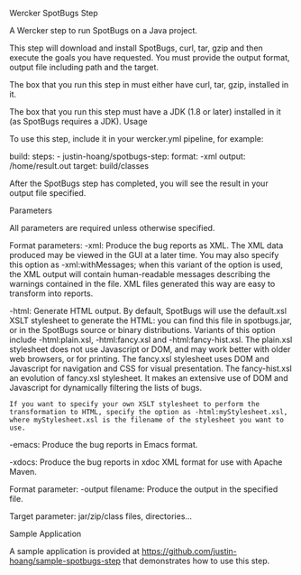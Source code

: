 Wercker SpotBugs Step

A Wercker step to run SpotBugs on a Java project.

This step will download and install SpotBugs, curl, tar, gzip and then execute the goals you have requested. You must provide the output format, output file including path and the target.

The box that you run this step in must either have curl, tar, gzip, installed in it. 

The box that you run this step must have a JDK (1.8 or later) installed in it (as SpotBugs requires a JDK).
Usage

To use this step, include it in your wercker.yml pipeline, for example:

build:
  steps:
    - justin-hoang/spotbugs-step:
      format: -xml
      output: /home/result.out
      target: build/classes 

After the SpotBugs step has completed, you will see the result in your output file specified.

Parameters

All parameters are required unless otherwise specified.

Format parameters:
-xml:
    Produce the bug reports as XML. The XML data produced may be viewed in the GUI at a later time. You may also specify this option as -xml:withMessages; when this variant of the option is used, the XML output will contain human-readable messages describing the warnings contained in the file. XML files generated this way are easy to transform into reports.

-html:
    Generate HTML output. By default, SpotBugs will use the default.xsl XSLT stylesheet to generate the HTML: you can find this file in spotbugs.jar, or in the SpotBugs source or binary distributions. Variants of this option include -html:plain.xsl, -html:fancy.xsl and -html:fancy-hist.xsl. The plain.xsl stylesheet does not use Javascript or DOM, and may work better with older web browsers, or for printing. The fancy.xsl stylesheet uses DOM and Javascript for navigation and CSS for visual presentation. The fancy-hist.xsl an evolution of fancy.xsl stylesheet. It makes an extensive use of DOM and Javascript for dynamically filtering the lists of bugs.

    If you want to specify your own XSLT stylesheet to perform the transformation to HTML, specify the option as -html:myStylesheet.xsl, where myStylesheet.xsl is the filename of the stylesheet you want to use.

-emacs:
    Produce the bug reports in Emacs format.

-xdocs:
    Produce the bug reports in xdoc XML format for use with Apache Maven.

Format parameter:
-output filename:
    Produce the output in the specified file.

Target parameter:
jar/zip/class files, directories...

Sample Application

A sample application is provided at https://github.com/justin-hoang/sample-spotbugs-step that demonstrates how to use this step.